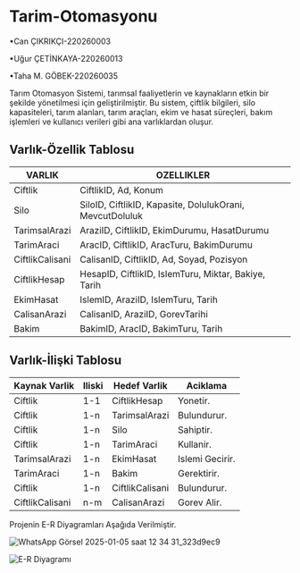 # Tarim-Otomasyonu
•Can ÇIKRIKÇI-220260003

•Uğur ÇETİNKAYA-220260013

•Taha M. GÖBEK-220260035

Tarım Otomasyon Sistemi, tarımsal faaliyetlerin ve kaynakların etkin bir şekilde yönetilmesi için geliştirilmiştir. Bu sistem, çiftlik bilgileri, silo kapasiteleri, tarım alanları, tarım araçları, ekim ve hasat süreçleri, bakım işlemleri ve kullanıcı verileri gibi ana varlıklardan oluşur.

## Varlık-Özellik Tablosu

| VARLIK            | OZELLIKLER                                        |
|--------------------|--------------------------------------------------|
| Ciftlik           | CiftlikID, Ad, Konum                             |
| Silo              | SiloID, CiftlikID, Kapasite, DolulukOrani, MevcutDoluluk |
| TarimsalArazi     | AraziID, CiftlikID, EkimDurumu, HasatDurumu      |
| TarimAraci        | AracID, CiftlikID, AracTuru, BakimDurumu         |
| CiftlikCalisani   | CalisanID, CiftlikID, Ad, Soyad, Pozisyon        |
| CiftlikHesap      | HesapID, CiftlikID, IslemTuru, Miktar, Bakiye, Tarih |
| EkimHasat         | IslemID, AraziID, IslemTuru, Tarih               |
| CalisanArazi      | CalisanID, AraziID, GorevTarihi                  |
| Bakim             | BakimID, AracID, BakimTuru, Tarih                |


## Varlık-İlişki Tablosu

| Kaynak Varlik      | Iliski   | Hedef Varlik      | Aciklama             |
|---------------------|----------|-------------------|----------------------|
| Ciftlik            | 1-1      | CiftlikHesap      | Yonetir.            |
| Ciftlik            | 1-n      | TarimsalArazi     | Bulundurur.         |
| Ciftlik            | 1-n      | Silo              | Sahiptir.         |
| Ciftlik            | 1-n      | TarimAraci        | Kullanir.            |
| TarimsalArazi      | 1-n      | EkimHasat         | Islemi Gecirir.     |
| TarimAraci         | 1-n      | Bakim             | Gerektirir.         |
| Ciftlik            | 1-n      | CiftlikCalisani   | Bulundurur.         |
| CiftlikCalisani    | n-m      | CalisanArazi      | Gorev Alir.         |


Projenin E-R Diyagramları Aşağıda Verilmiştir.

![WhatsApp Görsel 2025-01-05 saat 12 34 31_323d9ec9](https://github.com/user-attachments/assets/c24bcb3e-a5cc-4349-97b0-eb5548e238bf)


![E-R Diyagramı](https://github.com/user-attachments/assets/c9b662f0-b66c-45fe-a826-02237e5f1564)





